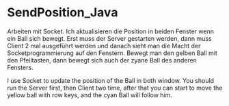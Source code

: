 # SendPosition_Java
Arbeiten mit Socket. Ich aktualisieren die Position in beiden Fenster wenn ein Ball sich bewegt.
Erst muss der Server gestarten werden, dann muss Client 2 mal ausgeführt werden und danach 
sieht man die Macht der Socketprogrammierung auf den Fenstern.
Bewegt man den gelben Ball mit den Pfeiltasten, dann bewegt sich auch der zyane Ball des anderen Fensters.


I use Socket to update the position of the Ball in both window.
You should run the Server first, then Client two time, 
after that you can start to move the yellow ball with row keys, and the cyan Ball will follow him.
